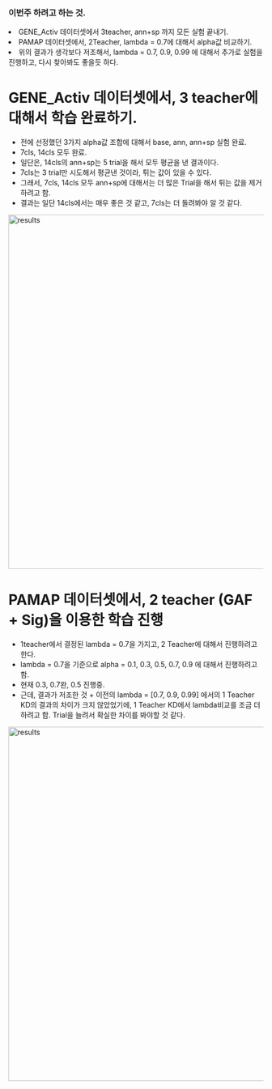 ### 이번주 하려고 하는 것.
<li> GENE_Activ 데이터셋에서 3teacher, ann+sp 까지 모든 실험 끝내기. </li>
<li> PAMAP 데이터셋에서, 2Teacher, lambda = 0.7에 대해서 alpha값 비교하기. </li>
<li> 위의 결과가 생각보다 저조해서, lambda = 0.7, 0.9, 0.99 에 대해서 추가로 실험을 진행하고, 다시 찾아봐도 좋을듯 하다. </li>


# GENE_Activ 데이터셋에서, 3 teacher에 대해서 학습 완료하기.
- 전에 선정했던 3가지 alpha값 조합에 대해서 base, ann, ann+sp 실험 완료.
- 7cls, 14cls 모두 완료.
- 일단은, 14cls의 ann+sp는 5 trial을 해서 모두 평균을 낸 결과이다.
- 7cls는 3 trial만 시도해서 평균낸 것이라, 튀는 값이 있을 수 있다.
- 그래서, 7cls, 14cls 모두 ann+sp에 대해서는 더 많은 Trial을 해서 튀는 값을 제거하려고 함.
- 결과는 일단 14cls에서는 매우 좋은 것 같고, 7cls는 더 돌려봐야 알 것 같다.
<img src="https://github.com/wjdwocks/ML-DNN/raw/main/markdown/25년/25.4.11/GENE_result.png" alt="results" width="700">


# PAMAP 데이터셋에서, 2 teacher (GAF + Sig)을 이용한 학습 진행
- 1teacher에서 결정된 lambda = 0.7을 가지고, 2 Teacher에 대해서 진행하려고 한다.
- lambda = 0.7을 기준으로 alpha = 0.1, 0.3, 0.5, 0.7, 0.9 에 대해서 진행하려고 함.
- 현재 0.3, 0.7완, 0.5 진행중.
- 근데, 결과가 저조한 것 + 이전의 lambda = [0.7, 0.9, 0.99] 에서의 1 Teacher KD의 결과의 차이가 크지 않았었기에, 1 Teacher KD에서 lambda비교를 조금 더 하려고 함. Trial을 늘려서 확실한 차이를 봐야할 것 같다.
<img src="https://github.com/wjdwocks/ML-DNN/raw/main/markdown/25년/25.4.11/PAMAP_result.png" alt="results" width="700">